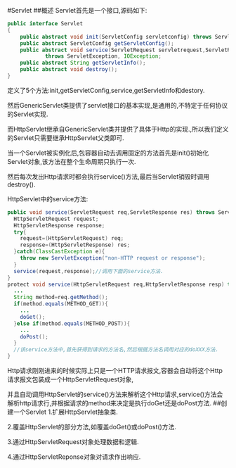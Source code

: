 #Servlet
##概述
Servlet首先是一个接口,源码如下:
```java
public interface Servlet
{
    public abstract void init(ServletConfig servletconfig) throws ServletException;
    public abstract ServletConfig getServletConfig();
    public abstract void service(ServletRequest servletrequest,ServletResponse servletresponse)
            throws ServletException, IOException;
    public abstract String getServletInfo();
    public abstract void destroy();
}
```
定义了5个方法:init,getServletConfig,service,getServletInfo和destory.

然后GenericServlet类提供了servlet接口的基本实现,是通用的,不特定于任何协议的Servlet实现.

而HttpServlet继承自GenericServlet类并提供了具体于Http的实现.,所以我们定义的Servlet只需要继承HttpServlet父类即可.

当一个Servlet被实例化后,包容器自动去调用固定的方法首先是init()初始化Servlet对象,该方法在整个生命周期只执行一次.

然后每次发出Http请求时都会执行service()方法,最后当Servlet销毁时调用destroy().

HttpServlet中的service方法:
```java
public void service(ServletRequest req,ServletResponse res) throws ServletException,IOException{
  HttpServletRequest request;
  HttpServletResponse response;
  try{
    request=(HttpServletRequest) req;
    response=(HttpServletResponse) res;
  }catch(ClassCastException e){
    throw new ServletException("non-HTTP request or response");
  }
  service(request,response);//调用下面的service方法.
}
protect void service(HttpServletRequest req,HttpServletResponse resp) throws ServletException,IOException{
  ...
  String method=req.getMethod();
  if(method.equals(METHOD_GET)){
    ...
    doGet();
  }else if(method.equals(METHOD_POST)){
    ...
    doPost();
  }
  //该service方法中,首先获得到请求的方法名,然后根据方法名调用对应的doXXX方法.
}
```
Http请求刚刚进来的时候实际上只是一个HTTP请求报文,容器会自动将这个Http请求报文包装成一个HttpServletRequest对象,

并且自动调用HttpServlet的service()方法来解析这个Http请求,service()方法会解析http请求行,并根据请求的method来决定是执行doGet还是doPost方法.
##创建一个Servlet
1.扩展HttpServlet抽象类.

2.覆盖HttpServlet的部分方法,如覆盖doGet()或doPost()方法.

3.通过HttpServletRequest对象处理数据和逻辑.

4.通过HttpServletReponse对象对请求作出响应.
